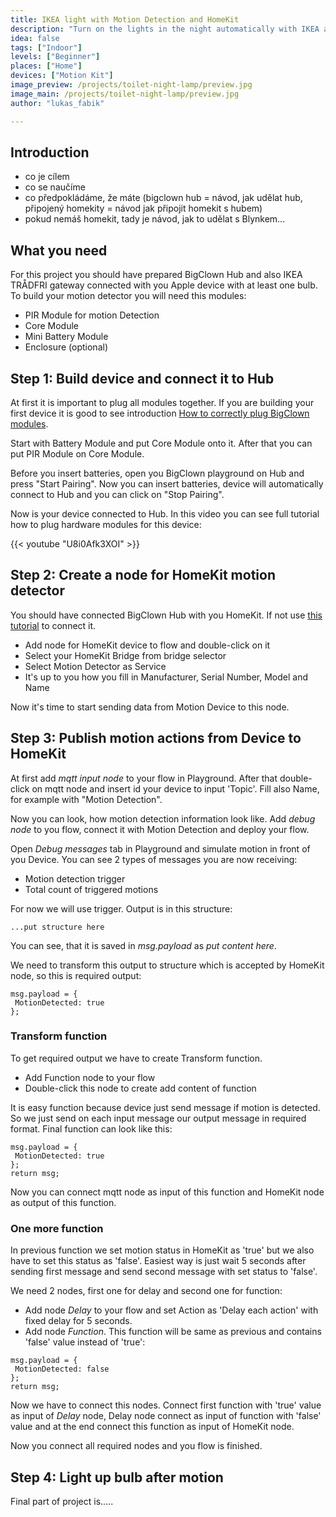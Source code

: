 ```yaml
---
title: IKEA light with Motion Detection and HomeKit
description: "Turn on the lights in the night automatically with IKEA and Apple HomeKit!"
idea: false
tags: ["Indoor"]
levels: ["Beginner"]
places: ["Home"]
devices: ["Motion Kit"]
image_preview: /projects/toilet-night-lamp/preview.jpg
image_main: /projects/toilet-night-lamp/preview.jpg
author: "lukas_fabik"

---
```


## Introduction
- co je cílem
- co se naučíme
- co předpokládáme, že máte (bigclown hub = návod, jak udělat hub, připojený homekity = návod jak připojit homekit s hubem)
- pokud nemáš homekit, tady je návod, jak to udělat s Blynkem...

## What you need
For this project you should have prepared BigClown Hub and also IKEA TRÅDFRI gateway connected with you Apple device with at least one bulb. To build your motion detector you will need this modules:

* PIR Module for motion Detection
* Core Module
* Mini Battery Module
* Enclosure (optional)

## Step 1: Build device and connect it to Hub
At first it is important to plug all modules together. If you are building your first device it is good to see introduction [How to correctly plug BigClown modules](#).

Start with Battery Module and put Core Module onto it. After that you can put PIR Module on Core Module.

Before you insert batteries, open you BigClown playground on Hub and press "Start Pairing". Now you can insert batteries, device will automatically connect to Hub and you can click on "Stop Pairing".

Now is your device connected to Hub. In this video you can see full tutorial how to plug hardware modules for this device:

{{< youtube "U8i0Afk3XOI" >}}

## Step 2: Create a node for HomeKit motion detector
You should have connected BigClown Hub with you HomeKit. If not use [this tutorial](#) to connect it.

* Add node for HomeKit device to flow and double-click on it
* Select your HomeKit Bridge from bridge selector
* Select Motion Detector as Service
* It's up to you how you fill in Manufacturer, Serial Number, Model and Name

Now it's time to start sending data from Motion Device to this node.

## Step 3: Publish motion actions from Device to HomeKit
At first add *mqtt input node* to your flow in Playground. After that double-click on mqtt node and insert id your device to input 'Topic'. Fill also Name, for example with "Motion Detection".

Now you can look, how motion detection information look like. Add *debug node* to you flow, connect it with Motion Detection and deploy your flow.

Open *Debug messages* tab in Playground and simulate motion in front of you Device. You can see 2 types of messages you are now receiving:
* Motion detection trigger
* Total count of triggered motions

For now we will use trigger. Output is in this structure:

```
...put structure here
```

You can see, that it is saved in *msg.payload* as *put content here*.

We need to transform this output to structure which is accepted by HomeKit node, so this is required output:

```
msg.payload = {
 MotionDetected: true
};
```

### Transform function
To get required output we have to create Transform function.

* Add Function node to your flow
* Double-click this node to create add content of function

It is easy function because device just send message if motion is detected. So we just send on each input message our output message in required format. Final function can look like this:

```
msg.payload = {
 MotionDetected: true
};
return msg;
```

Now you can connect mqtt node as input of this function and HomeKit node as output of this function.

### One more function
In previous function we set motion status in HomeKit as 'true' but we also have to set this status as 'false'. Easiest way is just wait 5 seconds after sending first message and send second message with set status to 'false'.

We need 2 nodes, first one for delay and second one for function:

* Add node *Delay* to your flow and set Action as 'Delay each action' with fixed delay for 5 seconds.
* Add node *Function*. This function will be same as previous and contains 'false' value instead of 'true':

```
msg.payload = {
 MotionDetected: false
};
return msg;
```

Now we have to connect this nodes. Connect first function with 'true' value as input of *Delay* node, Delay node connect as input of function with 'false' value and at the end connect this function as input of HomeKit node.

Now you connect all required nodes and you flow is finished.

## Step 4: Light up bulb after motion
Final part of project is.....
